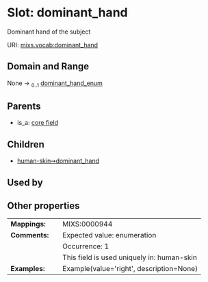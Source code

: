 
# Slot: dominant_hand


Dominant hand of the subject

URI: [mixs.vocab:dominant_hand](https://w3id.org/mixs/vocab/dominant_hand)


## Domain and Range

None &#8594;  <sub>0..1</sub> [dominant_hand_enum](dominant_hand_enum.md)

## Parents

 *  is_a: [core field](core_field.md)

## Children

 *  [human-skin➞dominant_hand](human_skin_dominant_hand.md)

## Used by


## Other properties

|  |  |  |
| --- | --- | --- |
| **Mappings:** | | MIXS:0000944 |
| **Comments:** | | Expected value: enumeration |
|  | | Occurrence: 1 |
|  | | This field is used uniquely in: human-skin |
| **Examples:** | | Example(value='right', description=None) |

